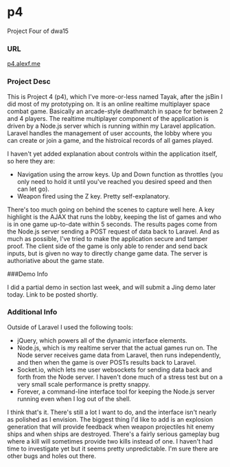 # p4

Project Four of dwa15

### URL

[p4.alexf.me](http://p4.alexf.me/)

### Project Desc

This is Project 4 (p4), which I've more-or-less named Tayak, after the jsBin I did most of my prototyping on. It is an online realtime multiplayer space combat game. Basically an arcade-style deathmatch in space for between 2 and 4 players. The realtime multiplayer component of the application is driven by a Node.js server which is running within my Laravel application. Laravel handles the management of user accounts, the lobby where you can create or join a game, and the histroical records of all games played.

I haven't yet added explanation about controls within the application itself, so here they are:

- Navigation using the arrow keys. Up and Down function as throttles (you only need to hold it until you've reached you desired speed and then can let go).
- Weapon fired using the Z key. Pretty self-explanatory.

There's too much going on behind the scenes to capture well here. A key highlight is the AJAX that runs the lobby, keeping the list of games and who is in one game up-to-date within 5 seconds. The results pages come from the Node.js server sending a POST request of data back to Laravel. And as much as possible, I've tried to make the application secure and tamper proof. The client side of the game is only able to render and send back inputs, but is given no way to directly change game data. The server is authoriative about the game state.

###Demo Info

I did a partial demo in section last week, and will submit a Jing demo later today. Link to be posted shortly.

### Additional Info

Outside of Laravel I used the following tools:

- jQuery, which powers all of the dynamic interface elements.
- Node.js, which is my realtime server that the actual games run on. The Node server receives game data from Laravel, then runs independently, and then when the game is over POSTs results back to Laravel.
- Socket.io, which lets me user websockets for sending data back and forth from the Node server. I haven't done much of a stress test but on a very small scale performance is pretty snappy.
- Forever, a command-line interface tool for keeping the Node.js server running even when I log out of the shell.

I think that's it. There's still a lot I want to do, and the interface isn't nearly as polished as I envision. The biggest thing I'd like to add is an explosion generation that will provide feedback when weapon projectiles hit enemy ships and when ships are destroyed. There's a fairly serious gameplay bug where a kill will sometimes provide two kills instead of one. I haven't had time to investigate yet but it seems pretty unpredictable. I'm sure there are other bugs and holes out there.